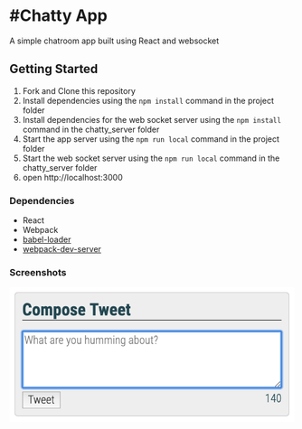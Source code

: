 #Chatty App
=====================

A simple chatroom app built using React and websocket

## Getting Started

1. Fork and Clone this repository 
2. Install dependencies using the `npm install` command in the project folder
3. Install dependencies for the web socket server using the `npm install` command in the chatty_server folder
4. Start the app server using the `npm run local` command in the project folder
5. Start the web socket server using the `npm run local` command in the chatty_server folder
6. open http://localhost:3000

### Dependencies

* React
* Webpack
* [babel-loader](https://github.com/babel/babel-loader)
* [webpack-dev-server](https://github.com/webpack/webpack-dev-server)

### Screenshots
!["Chat"](https://github.com/JerChuang/tweeter/blob/master/public/images/new-tweet.png?raw=true)
